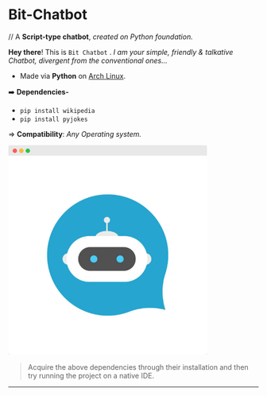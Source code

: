 # Bit-Chatbot

// A **Script-type chatbot**, *created on Python foundation.*

**Hey there**!  This is `Bit Chatbot` .  _I am your simple, friendly & talkative Chatbot, divergent from the conventional ones..._

- Made via **Python** on [Arch Linux](https://github.com/Xenometon/Arch-Linux-art/blob/main/arch%20linux.png). 

➡️ **Dependencies-** <br>
- `pip install wikipedia`                                 
- `pip install pyjokes`

⇒ **Compatibility**: *Any Operating system.*
<br>

<img align="centre" alt="Coding" width="400" src="https://raw.githubusercontent.com/Xenometon/Bit-Chatbot/main/Bit_chatbot.png">


> Acquire the above dependencies through their installation and then try running the project on a native IDE.


------------------------
